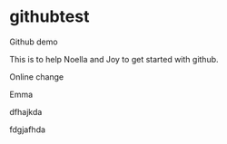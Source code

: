 # githubtest
Github demo


This is to help Noella and Joy to get started with github.

Online change

Emma

dfhajkda 


fdgjafhda

